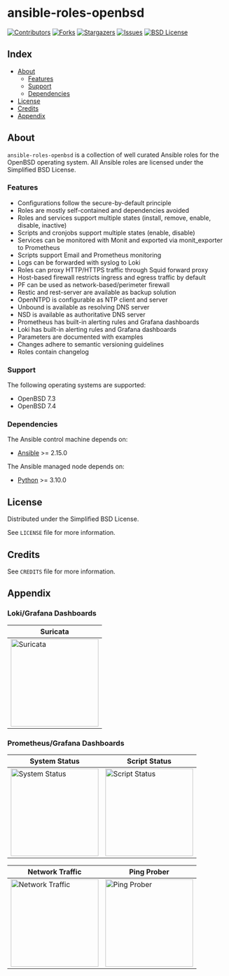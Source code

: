 # ansible-roles-openbsd

<!-- shields.io -->
[![Contributors][contributors-shield]][contributors-url]
[![Forks][forks-shield]][forks-url]
[![Stargazers][stars-shield]][stars-url]
[![Issues][issues-shield]][issues-url]
[![BSD License][license-shield]][license-url]

## Index

* [About](#about)
  * [Features](#features)
  * [Support](#support)
  * [Dependencies](#dependencies)
* [License](#license)
* [Credits](#credits)
* [Appendix](#appendix)

## About

`ansible-roles-openbsd` is a collection of well curated Ansible roles for the OpenBSD operating system. All Ansible roles are licensed under the Simplified BSD License.

### Features

* Configurations follow the secure-by-default principle
* Roles are mostly self-contained and dependencies avoided
* Roles and services support multiple states (install, remove, enable, disable, inactive)
* Scripts and cronjobs support multiple states (enable, disable)
* Services can be monitored with Monit and exported via monit_exporter to Prometheus
* Scripts support Email and Prometheus monitoring
* Logs can be forwarded with syslog to Loki
* Roles can proxy HTTP/HTTPS traffic through Squid forward proxy
* Host-based firewall restricts ingress and egress traffic by default
* PF can be used as network-based/perimeter firewall
* Restic and rest-server are available as backup solution
* OpenNTPD is configurable as NTP client and server
* Unbound is available as resolving DNS server
* NSD is available as authoritative DNS server
* Prometheus has built-in alerting rules and Grafana dashboards
* Loki has built-in alerting rules and Grafana dashboards
* Parameters are documented with examples
* Changes adhere to semantic versioning guidelines
* Roles contain changelog

### Support

The following operating systems are supported:
* OpenBSD 7.3
* OpenBSD 7.4

### Dependencies

The Ansible control machine depends on:
* [Ansible](https://github.com/ansible/ansible) >= 2.15.0

The Ansible managed node depends on:
* [Python](https://github.com/python/cpython) >= 3.10.0

## License

Distributed under the Simplified BSD License.

See `LICENSE` file for more information.

## Credits

See `CREDITS` file for more information.

## Appendix

### Loki/Grafana Dashboards

| Suricata |
| --- |
| <img src=https://user-images.githubusercontent.com/19646270/101278206-40784280-37ba-11eb-8108-54231ae62679.png height="200" title="Suricata"> |

### Prometheus/Grafana Dashboards

| System Status | Script Status |
| --- | --- |
| <img src=https://user-images.githubusercontent.com/19646270/101277238-57fffd00-37b3-11eb-8fc4-3dc013536e37.png height="200" title="System Status"> | <img src=https://user-images.githubusercontent.com/19646270/101277235-546c7600-37b3-11eb-8561-303f2b62d178.png height="200" title="Script Status"> |

| Network Traffic | Ping Prober |
| --- | --- |
| <img src=https://user-images.githubusercontent.com/19646270/101277644-32282780-37b6-11eb-9131-5a58aae74f42.png height="200" title="Network Traffic"> | <img src=https://user-images.githubusercontent.com/19646270/101277645-33595480-37b6-11eb-841f-68738ca45693.png height="200" title="Ping Prober"> |

<!-- shields.io -->
[contributors-shield]: https://img.shields.io/github/contributors/liv-io/ansible-roles-openbsd.svg?style=flat
[contributors-url]: https://github.com/liv-io/ansible-roles-openbsd/graphs/contributors
[forks-shield]: https://img.shields.io/github/forks/liv-io/ansible-roles-openbsd.svg?style=flat
[forks-url]: https://github.com/liv-io/ansible-roles-openbsd/network/members
[stars-shield]: https://img.shields.io/github/stars/liv-io/ansible-roles-openbsd.svg?style=flat
[stars-url]: https://github.com/liv-io/ansible-roles-openbsd/stargazers
[issues-shield]: https://img.shields.io/github/issues/liv-io/ansible-roles-openbsd.svg?style=flat
[issues-url]: https://github.com/liv-io/ansible-roles-openbsd/issues
[license-shield]: https://img.shields.io/github/license/liv-io/ansible-roles-openbsd.svg?style=flat
[license-url]: https://github.com/liv-io/ansible-roles-openbsd/blob/master/LICENSE

